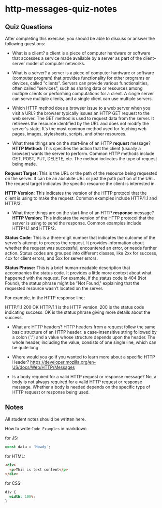 # http-messages-quiz-notes

## Quiz Questions

After completing this exercise, you should be able to discuss or answer the following questions:

- What is a client?
  a client is a piece of computer hardware or software that accesses a service made available by a server as part of the client–server model of computer networks.

- What is a server?
  a server is a piece of computer hardware or software (computer program) that provides functionality for other programs or devices, called "clients".
  Servers can provide various functionalities, often called "services", such as sharing data or resources among multiple clients or performing computations for a client. A single server can serve multiple clients, and a single client can use multiple servers.

- Which HTTP method does a browser issue to a web server when you visit a URL?
  the browser typically issues an HTTP GET request to the web server. The GET method is used to request data from the server. It retrieves the resource identified by the URL and does not modify the server's state. It's the most common method used for fetching web pages, images, stylesheets, scripts, and other resources.

- What three things are on the start-line of an HTTP **request** message?
  **HTTP Method:** This specifies the action that the client (usually a browser) wants the server to perform. Common HTTP methods include GET, POST, PUT, DELETE, etc. The method indicates the type of request being made.

**Request Target:** This is the URL or the path of the resource being requested on the server. It can be an absolute URL or just the path portion of the URL. The request target indicates the specific resource the client is interested in.

**HTTP Version:** This indicates the version of the HTTP protocol that the client is using to make the request. Common examples include HTTP/1.1 and HTTP/2.

- What three things are on the start-line of an HTTP **response** message?
  **HTTP Version:** This indicates the version of the HTTP protocol that the server is using to send the response. Common examples include HTTP/1.1 and HTTP/2.

**Status Code:** This is a three-digit number that indicates the outcome of the server's attempt to process the request. It provides information about whether the request was successful, encountered an error, or needs further action. Status codes are grouped into different classes, like 2xx for success, 4xx for client errors, and 5xx for server errors.

**Status Phrase:** This is a brief human-readable description that accompanies the status code. It provides a little more context about what happened with the request. For example, if the status code is 404 (Not Found), the status phrase might be "Not Found," explaining that the requested resource wasn't located on the server.

For example, in the HTTP response line:

HTTP/1.1 200 OK
HTTP/1.1 is the HTTP version.
200 is the status code indicating success.
OK is the status phrase giving more details about the success.

- What are HTTP headers?
  HTTP headers from a request follow the same basic structure of an HTTP header: a case-insensitive string followed by a colon (':') and a value whose structure depends upon the header. The whole header, including the value, consists of one single line, which can be quite long.

- Where would you go if you wanted to learn more about a specific HTTP Header?
  https://developer.mozilla.org/en-US/docs/Web/HTTP/Messages
- Is a body required for a valid HTTP request or response message?
  No, a body is not always required for a valid HTTP request or response message. Whether a body is needed depends on the specific type of HTTP request or response being used.

## Notes

All student notes should be written here.

How to write `Code Examples` in markdown

for JS:

```javascript
const data = 'Howdy';
```

for HTML:

```html
<div>
  <p>This is text content</p>
</div>
```

for CSS:

```css
div {
  width: 100%;
}
```
